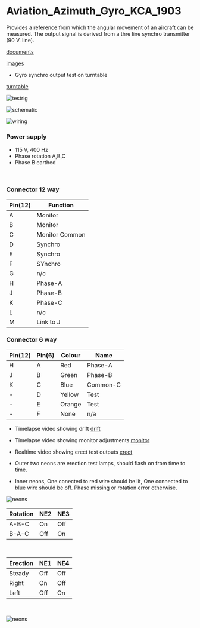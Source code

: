 # Aviation_Azimuth_Gyro_KCA_1903
Provides a reference from which the angular movement of an aircraft can be measured. The output signal is derived from a thre line synchro transmitter (90 V. line).

[documents](./documents)

[images](./images)

 * Gyro synchro output test on turntable

[turntable](https://youtu.be/srLLdCGvYok)

![testrig](./images/testrig.jpg)

![schematic](./images/schematic.jpg)

![wiring](./images/wiring.jpg)

### Power supply

 * 115 V, 400 Hz
 * Phase rotation A,B,C
 * Phase B earthed
<br>

### Connector 12 way

|Pin(12)|Function|
|-------|--------|
|   A   |Monitor|W|
|   B   |Monitor|BK|
|   C   |Monitor Common|BN|
|   D   |Synchro|B|
|   E   |Synchro|Y|
|   F   |SYnchro|R|
|   G   |n/c|-|
|   H   |Phase-A|R|
|   J   |Phase-B|B|
|   K   |Phase-C|G|
|   L   |n/c|-|
|   M   |Link to J|B|

### Connector 6 way

|Pin(12)|Pin(6)|Colour|Name|
|-------|------|------|----|
|H|A|Red|Phase-A|
|J|B|Green|Phase-B|
|K|C|Blue|Common-C|
|-|D|Yellow|Test|
|-|E|Orange|Test|
|-|F|None|n/a|

 * Timelapse video showing drift
[drift](https://youtube.com/shorts/jlOQigvoOJI)

 * Timelapse video showing monitor adjustments
[monitor](https://youtube.com/shorts/bpBCVN842Ug)

 * Realtime video showing erect test outputs 
[erect](https://youtu.be/J3WKJNWqx1A)



 * Outer two neons are erection test lamps, should flash on from time to time.
 * Inner neons, One conected to red wire should be lit, One connected to blue wire should be off. Phase missing or rotation error otherwise.
 
![neons](./images/neons.jpg)

|Rotation|NE2|NE3|
|--------|---|---|
|   A-B-C|On |Off|
|   B-A-C|Off|On |
<br>

|Erection|NE1|NE4|
|--------|---|---|
|  Steady|Off|Off|
|  Right |On |Off|
|  Left  |Off|On |
<br>

![neons](./images/neons.png)

